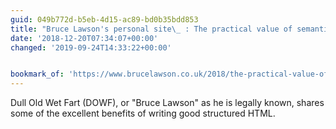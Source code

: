 ```yaml
---
guid: 049b772d-b5eb-4d15-ac89-bd0b35bdd853
title: "Bruce Lawson's personal site\_ : The practical value of semantic HTML"
date: '2018-12-20T07:34:07+00:00'
changed: '2019-09-24T14:33:22+00:00'


bookmark_of: 'https://www.brucelawson.co.uk/2018/the-practical-value-of-semantic-html/'
---
```


Dull Old Wet Fart (DOWF), or "Bruce Lawson" as he is legally known, shares some of the excellent benefits of writing good structured HTML. 
